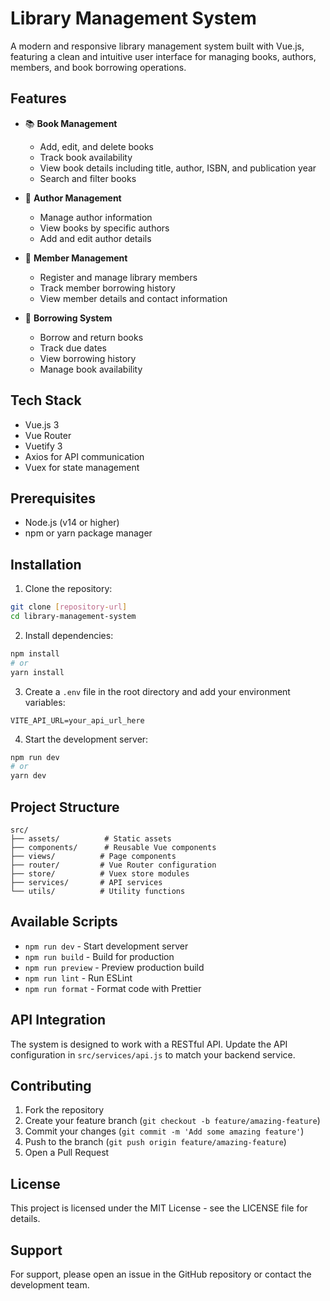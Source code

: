 # Library Management System

A modern and responsive library management system built with Vue.js, featuring a clean and intuitive user interface for managing books, authors, members, and book borrowing operations.

## Features

- 📚 **Book Management**
  - Add, edit, and delete books
  - Track book availability
  - View book details including title, author, ISBN, and publication year
  - Search and filter books

- 👥 **Author Management**
  - Manage author information
  - View books by specific authors
  - Add and edit author details

- 👤 **Member Management**
  - Register and manage library members
  - Track member borrowing history
  - View member details and contact information

- 📖 **Borrowing System**
  - Borrow and return books
  - Track due dates
  - View borrowing history
  - Manage book availability

## Tech Stack

- Vue.js 3
- Vue Router
- Vuetify 3
- Axios for API communication
- Vuex for state management

## Prerequisites

- Node.js (v14 or higher)
- npm or yarn package manager

## Installation

1. Clone the repository:
```bash
git clone [repository-url]
cd library-management-system
```

2. Install dependencies:
```bash
npm install
# or
yarn install
```

3. Create a `.env` file in the root directory and add your environment variables:
```
VITE_API_URL=your_api_url_here
```

4. Start the development server:
```bash
npm run dev
# or
yarn dev
```

## Project Structure

```
src/
├── assets/          # Static assets
├── components/      # Reusable Vue components
├── views/          # Page components
├── router/         # Vue Router configuration
├── store/          # Vuex store modules
├── services/       # API services
└── utils/          # Utility functions
```

## Available Scripts

- `npm run dev` - Start development server
- `npm run build` - Build for production
- `npm run preview` - Preview production build
- `npm run lint` - Run ESLint
- `npm run format` - Format code with Prettier

## API Integration

The system is designed to work with a RESTful API. Update the API configuration in `src/services/api.js` to match your backend service.

## Contributing

1. Fork the repository
2. Create your feature branch (`git checkout -b feature/amazing-feature`)
3. Commit your changes (`git commit -m 'Add some amazing feature'`)
4. Push to the branch (`git push origin feature/amazing-feature`)
5. Open a Pull Request

## License

This project is licensed under the MIT License - see the LICENSE file for details.

## Support

For support, please open an issue in the GitHub repository or contact the development team.
